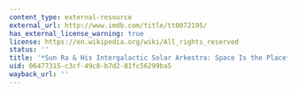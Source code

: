 ```yaml
---
content_type: external-resource
external_url: http://www.imdb.com/title/tt0072195/
has_external_license_warning: true
license: https://en.wikipedia.org/wiki/All_rights_reserved
status: ''
title: '*Sun Ra & His Intergalactic Solar Arkestra: Space Is the Place*'
uid: 06477315-c3cf-49c8-b7d2-81fc56299ba5
wayback_url: ''
---
```

